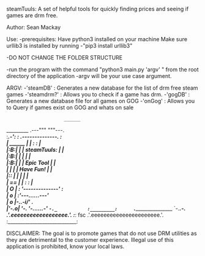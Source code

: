 steamTuuls: A set of helpful tools for quickly finding prices and seeing if
            games are drm free.

Author: Sean Mackay

Use:
  -prerequisites: Have python3 installed on your machine
                  Make sure urllib3 is installed by running
                    -"pip3 install urllib3"

  -DO NOT CHANGE THE FOLDER STRUCTURE

  -run the program with the command "python3 main.py 'argv' " from the root
       directory of the application
  -argv will be your use case argument.

  ARGV:
    -'steamDB' : Generates a new database for the list of drm free steam games
    -'steamdrm?' : Allows you to check if a game has drm.
    -'gogDB' : Generates a new database file for all games on GOG
    -'onGog' :  Allows you to Query if games exist on GOG and whats on sale


                         ______                     
 _________        .---"""      """---.              
:______.-':      :  .--------------.  :             
| ______  |      | :                : |             
|:______B:|      | |  steamTuuls:   | |             
|:______B:|      | |                | |             
|:______B:|      | |  Epic Tool     | |             
|         |      | |  Have Fun!     | |             
|:_____:  |      | |                | |             
|    ==   |      | :                : |             
|       O |      :  '--------------'  :             
|       o |      :'---...______...---'              
|       o |-._.-i___/'             \._              
|'-.____o_|   '-.   '-...______...-'  `-._          
:_________:      `.____________________   `-.___.-.
                 .'.eeeeeeeeeeeeeeeeee.'.      :___:
      fsc      .'.eeeeeeeeeeeeeeeeeeeeee.'.         
              :____________________________:
 

DISCLAIMER: The goal is to promote games that do not use DRM utilities as they
            are detrimental to the customer experience. Illegal use of this
            application is prohibited, know your local laws.
